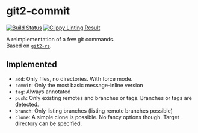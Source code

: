 # git2-commit

[![Build Status](https://travis-ci.org/badboy/git2-commit-rs.svg?branch=master)](https://travis-ci.org/badboy/git2-commit-rs)
[![Clippy Linting Result](https://clippy.bashy.io/github/badboy/git2-commit-rs/master/badge.svg)](https://clippy.bashy.io/github/badboy/git2-commit-rs/master/log)

A reimplementation of a few git commands.  
Based on [`git2-rs`](https://github.com/alexcrichton/git2-rs).

## Implemented

* `add`: Only files, no directories. With force mode.
* `commit`: Only the most basic message-inline version
* `tag`: Always annotated
* `push`: Only existing remotes and branches or tags. Branches or tags are detected.
* `branch`: Only listing branches (listing remote branches possible)
* `clone`: A simple clone is possible. No fancy options though. Target directory can be specified.
